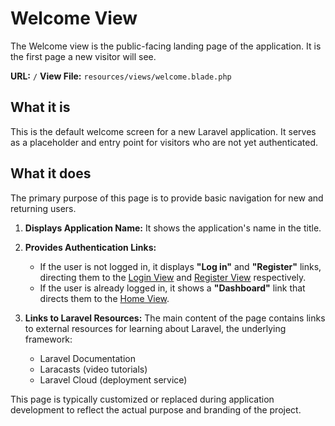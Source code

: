 # Welcome View

The Welcome view is the public-facing landing page of the application. It is the first page a new visitor will see.

**URL:** `/`
**View File:** `resources/views/welcome.blade.php`

## What it is

This is the default welcome screen for a new Laravel application. It serves as a placeholder and entry point for visitors who are not yet authenticated.

## What it does

The primary purpose of this page is to provide basic navigation for new and returning users.

1.  **Displays Application Name:** It shows the application's name in the title.

2.  **Provides Authentication Links:**
    -   If the user is not logged in, it displays **"Log in"** and **"Register"** links, directing them to the [Login View](auth/login.md) and [Register View](auth/register.md) respectively.
    -   If the user is already logged in, it shows a **"Dashboard"** link that directs them to the [Home View](home.md).

3.  **Links to Laravel Resources:**
    The main content of the page contains links to external resources for learning about Laravel, the underlying framework:
    -   Laravel Documentation
    -   Laracasts (video tutorials)
    -   Laravel Cloud (deployment service)

This page is typically customized or replaced during application development to reflect the actual purpose and branding of the project.
